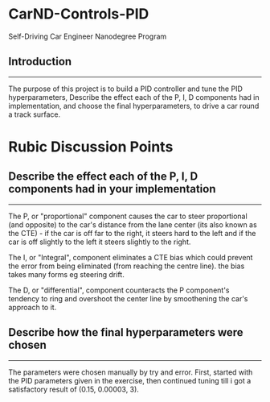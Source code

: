 # CarND-Controls-PID
Self-Driving Car Engineer Nanodegree Program

## Introduction
---
The purpose of this project is to build a PID controller and tune the PID hyperparameters, Describe the effect each of the P, I, D components had in implementation, and choose the final hyperparameters, to drive a car round a track surface.

# Rubic Discussion Points

## Describe the effect each of the P, I, D components had in your implementation
---

The P, or "proportional" component  causes the car to steer proportional (and opposite) to the car's distance from the lane center (its also known as the CTE) - if the car is off far to the right, it steers hard to the left and if the car is off slightly to the left it steers slightly to the right.

The I, or "Integral", component eliminates a CTE bias which could prevent the error from being eliminated (from reaching the centre line). the bias takes many forms eg steering drift.

The D, or "differential", component counteracts the P component's tendency to ring and overshoot the center line by smoothening the car's approach to it.

## Describe how the final hyperparameters were chosen
---
The parameters were chosen manually by try and error. First, started with the PID parameters given in the exercise, then continued tuning till i got a satisfactory result of (0.15, 0.00003, 3).